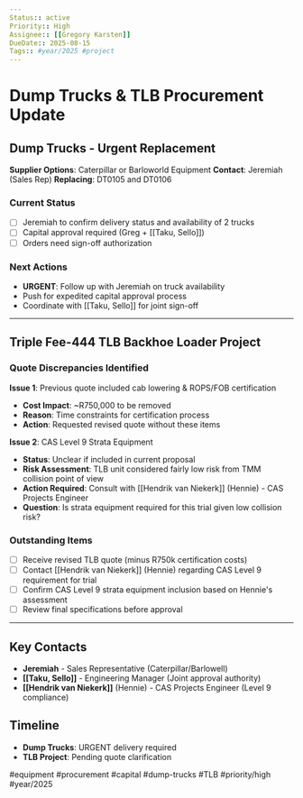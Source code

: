 ```yaml
---
Status:: active
Priority:: High
Assignee:: [[Gregory Karsten]]
DueDate:: 2025-08-15
Tags:: #year/2025 #project
---
```


# Dump Trucks & TLB Procurement Update

## Dump Trucks - Urgent Replacement
**Supplier Options**: Caterpillar or Barloworld Equipment
**Contact**: Jeremiah (Sales Rep)
**Replacing**: DT0105 and DT0106

### Current Status
- [ ] Jeremiah to confirm delivery status and availability of 2 trucks
- [ ] Capital approval required (Greg + [[Taku, Sello]])
- [ ] Orders need sign-off authorization

### Next Actions
- **URGENT**: Follow up with Jeremiah on truck availability
- Push for expedited capital approval process
- Coordinate with [[Taku, Sello]] for joint sign-off

---

## Triple Fee-444 TLB Backhoe Loader Project

### Quote Discrepancies Identified
**Issue 1**: Previous quote included cab lowering & ROPS/FOB certification
- **Cost Impact**: ~R750,000 to be removed
- **Reason**: Time constraints for certification process
- **Action**: Requested revised quote without these items

**Issue 2**: CAS Level 9 Strata Equipment
- **Status**: Unclear if included in current proposal
- **Risk Assessment**: TLB unit considered fairly low risk from TMM collision point of view
- **Action Required**: Consult with [[Hendrik van Niekerk]] (Hennie) - CAS Projects Engineer
- **Question**: Is strata equipment required for this trial given low collision risk?

### Outstanding Items
- [ ] Receive revised TLB quote (minus R750k certification costs)
- [ ] Contact [[Hendrik van Niekerk]] (Hennie) regarding CAS Level 9 requirement for trial
- [ ] Confirm CAS Level 9 strata equipment inclusion based on Hennie's assessment
- [ ] Review final specifications before approval

---

## Key Contacts
- **Jeremiah** - Sales Representative (Caterpillar/Barlowell)
- **[[Taku, Sello]]** - Engineering Manager (Joint approval authority)
- **[[Hendrik van Niekerk]]** (Hennie) - CAS Projects Engineer (Level 9 compliance)

## Timeline
- **Dump Trucks**: URGENT delivery required
- **TLB Project**: Pending quote clarification

#equipment #procurement #capital #dump-trucks #TLB #priority/high #year/2025